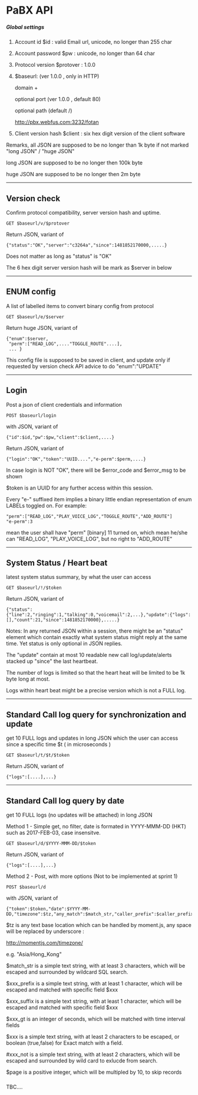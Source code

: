 PaBX  API
=========

##### Global settings

1. Account id  $id :  valid Email url, unicode, no longer than 255 char
2. Account password $pw : unicode, no longer than 64 char
3. Protocol version $protover :  1.0.0 
4. $baseurl:  (ver 1.0.0 , only in HTTP)    

	domain + 

	optional port (ver 1.0.0 , default 80)

	optional path (default /)

	http://pbx.webfus.com:3232/fotan

5. Client version hash $client : six hex digit version of the client software


Remarks, all JSON are supposed to be no longer than 1k byte if not marked "long JSON" / "huge JSON"

long JSON are supposed to be no longer then 100k byte 

huge JSON are supposed to be no longer then 2m byte

---

## Version check 

Confirm protocol compatibility, server version hash and uptime.

```
GET $baseurl/v/$protover
```

Return JSON, variant of 

```
{"status":"OK","server":"c3264a","since":1481852170000,.....}
```

Does not matter as long as "status" is "OK"

The 6 hex digit server version hash will be mark as $server in below

---

## ENUM config

A list of labelled items to convert binary config from protocol 

```
GET $baseurl/e/$server
```

Return huge JSON, variant of 

```
{"enum":$server,
 "perm":["READ_LOG",...."TOGGLE_ROUTE"....],
 ... }
```

This config file is supposed to be saved in client, and update only if requested by version check API advice to do "enum":"UPDATE"

---

## Login

Post a json of client credentials and information

```
POST $baseurl/login
```

with JSON, variant of 

```
{"id":$id,"pw":$pw,"client":$client,....}
```

Return JSON, variant of 

```
{"login":"OK","token":"UUID....","e-perm":$perm,....}
```

In case login is NOT "OK", there will be $error_code and $error_msg to be shown

$token is an UUID for any further access within this session.

Every "e-" suffixed item implies a binary little endian representation of enum LABELs toggled on.
For example:

```
"perm":["READ_LOG","PLAY_VOICE_LOG","TOGGLE_ROUTE","ADD_ROUTE"]
"e-perm":3
```

mean the user shall have "perm" [binary] 11 turned on, 
which mean he/she can "READ_LOG", "PLAY_VOICE_LOG", but no right to "ADD_ROUTE"

---

## System Status / Heart beat

latest system status summary, by what the user can access

```
GET $baseurl/!/$token
```

Return JSON, variant of 

```
{"status":{"line":2,"ringing":1,"talking":0,"voicemail":2,...},"update":{"logs":[],"count":21,"since":1481852170000},.....}
```

Notes: In any returned JSON within a session, there might be an "status" element which contain exactly what system status might reply at the same time. Yet status is only optional in JSON replies.

The "update" contain at most 10 readable new call log/update/alerts stacked up "since" the last heartbeat.

The number of logs is limited so that the heart heat will be limited to be 1k byte long at most. 

Logs within heart beat might be a precise version which is not a FULL log.

---

## Standard Call log query for synchronization and update

get 10 FULL logs and updates in long JSON which the user can access since a specific time $t ( in microseconds )

```
GET $baseurl/t/$t/$token
```

Return JSON, variant of 

```
{"logs":[....],...}
```

---
## Standard Call log query by date 

get 10 FULL logs (no updates will be attached) in long JSON


Method 1 - Simple get, no filter, date is formated in YYYY-MMM-DD (HKT) such as 2017-FEB-03, case insensitve. 

```
GET $baseurl/d/$YYYY-MMM-DD/$token
```

Return JSON, variant of 

```
{"logs":[....],...}
```

Method 2 - Post, with more options  (Not to be implemented at sprint 1)

```
POST $baseurl/d
```

with JSON, variant of 

```
{"token":$token,"date":$YYYY-MM-DD,"timezone":$tz,"any_match":$match_str,"caller_prefix":$caller_prefix,....}
```

$tz is any text base location which can be handled by moment.js, any space will be replaced by underscore :

http://momentjs.com/timezone/

e.g. "Asia/Hong_Kong"

$match_str is a simple text string, with at least 3 characters, which will be escaped and surrounded by wildcard SQL search. 

$xxx_prefix is a simple text string, with at least 1 character, which will be escaped and matched with specific field $xxx

$xxx_suffix is a simple text string, with at least 1 character, which will be escaped and matched with specific field $xxx

$xxx_gt is an integer of seconds, which will be matched with time interval fields 

$xxx is a simple text string, with at least 2 characters to be escaped, or boolean (true,false) for Exact match with a field.

#xxx_not is a simple text string, with at least 2 characters, which will be escaped and surrounded by wild card to exlucde from search.

$page is a positive integer, which will be multipled by 10, to skip records

###

TBC....


